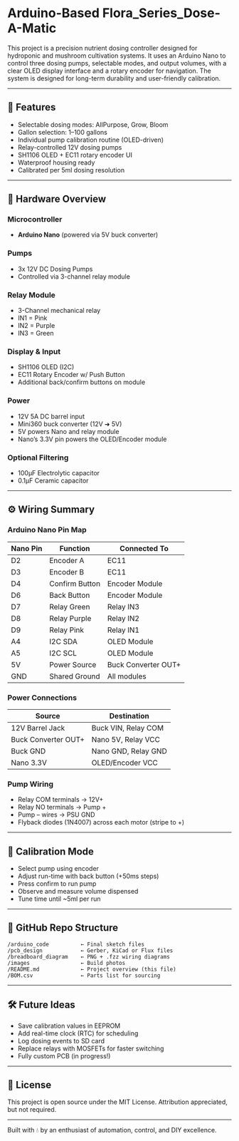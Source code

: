 # Arduino-Based Flora_Series_Dose-A-Matic

This project is a precision nutrient dosing controller designed for hydroponic and mushroom cultivation systems. It uses an Arduino Nano to control three dosing pumps, selectable modes, and output volumes, with a clear OLED display interface and a rotary encoder for navigation. The system is designed for long-term durability and user-friendly calibration.

---

## 🧠 Features

- Selectable dosing modes: AllPurpose, Grow, Bloom
- Gallon selection: 1–100 gallons
- Individual pump calibration routine (OLED-driven)
- Relay-controlled 12V dosing pumps
- SH1106 OLED + EC11 rotary encoder UI
- Waterproof housing ready
- Calibrated per 5ml dosing resolution

---

## 🔌 Hardware Overview

### Microcontroller

- **Arduino Nano** (powered via 5V buck converter)

### Pumps

- 3x 12V DC Dosing Pumps
- Controlled via 3-channel relay module

### Relay Module

- 3-Channel mechanical relay
- IN1 = Pink
- IN2 = Purple
- IN3 = Green

### Display & Input

- SH1106 OLED (I2C)
- EC11 Rotary Encoder w/ Push Button
- Additional back/confirm buttons on module

### Power

- 12V 5A DC barrel input
- Mini360 buck converter (12V ➜ 5V)
- 5V powers Nano and relay module
- Nano’s 3.3V pin powers the OLED/Encoder module

### Optional Filtering

- 100µF Electrolytic capacitor
- 0.1µF Ceramic capacitor

---

## ⚙️ Wiring Summary

### Arduino Nano Pin Map

| Nano Pin | Function       | Connected To        |
| -------- | -------------- | ------------------- |
| D2       | Encoder A      | EC11                |
| D3       | Encoder B      | EC11                |
| D4       | Confirm Button | Encoder Module      |
| D6       | Back Button    | Encoder Module      |
| D7       | Relay Green    | Relay IN3           |
| D8       | Relay Purple   | Relay IN2           |
| D9       | Relay Pink     | Relay IN1           |
| A4       | I2C SDA        | OLED Module         |
| A5       | I2C SCL        | OLED Module         |
| 5V       | Power Source   | Buck Converter OUT+ |
| GND      | Shared Ground  | All modules         |

### Power Connections

| Source              | Destination         |
| ------------------- | ------------------- |
| 12V Barrel Jack     | Buck VIN, Relay COM |
| Buck Converter OUT+ | Nano 5V, Relay VCC  |
| Buck GND            | Nano GND, Relay GND |
| Nano 3.3V           | OLED/Encoder VCC    |

### Pump Wiring

- Relay COM terminals → 12V+
- Relay NO terminals → Pump +
- Pump – wires → PSU GND
- Flyback diodes (1N4007) across each motor (stripe to +)

---

## 🧪 Calibration Mode

- Select pump using encoder
- Adjust run-time with back button (+50ms steps)
- Press confirm to run pump
- Observe and measure volume dispensed
- Tune time until \~5ml per run

---

## 📁 GitHub Repo Structure

```
/arduino_code          ← Final sketch files
/pcb_design            ← Gerber, KiCad or Flux files
/breadboard_diagram    ← PNG + .fzz wiring diagrams
/images                ← Build photos
/README.md             ← Project overview (this file)
/BOM.csv               ← Parts list for sourcing
```

---

## 🛠 Future Ideas

- Save calibration values in EEPROM
- Add real-time clock (RTC) for scheduling
- Log dosing events to SD card
- Replace relays with MOSFETs for faster switching
- Fully custom PCB (in progress!)

---

## 📸 License

This project is open source under the MIT License. Attribution appreciated, but not required.

---

Built with 💧 by an enthusiast of automation, control, and DIY excellence.


